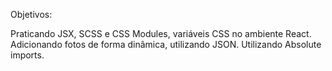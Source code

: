 Objetivos:

Praticando JSX, SCSS e CSS Modules, variáveis CSS no ambiente React.
Adicionando fotos de forma dinâmica, utilizando JSON.
Utilizando Absolute imports.
